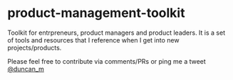 # product-management-toolkit
Toolkit for entrpreneurs, product managers and product leaders.
It is a set of tools and resources that I reference when I get into new projects/products. 
 
Please feel free to contribute via comments/PRs or ping me a tweet [@duncan_m](https://twitter.com/duncan_m)
